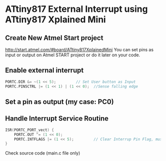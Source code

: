 # ATtiny817 External Interrupt using ATtiny817 Xplained Mini

## Create New Atmel Start project
http://start.atmel.com/#board/ATtiny817XplainedMini
You can set pins as input or output on Atmel START project or do it later on your code.

## Enable external interrupt
```C
PORTC.DIR &= ~(1 << 5);			// Set User button as Input
PORTC.PIN5CTRL |= (1 << 1) | (1 << 0);	//Sense falling edge
```

## Set a pin as output (my case: PC0)

## Handle Interrupt Service Routine
```C
ISR(PORTC_PORT_vect) {
	PORTC.OUT ^= (1 << 0);
	PORTC.INTFLAGS |= (1 << 5);			// Clear Interrup Pin Flag, must do this to handle next interrupt
}
```

Check source code (main.c file only)
